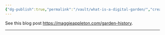 ```yaml
---
{"dg-publish":true,"permalink":"/vault/what-is-a-digital-garden/","created":"2025-07-22T18:28:25.330+01:00","updated":"2025-07-22T22:41:46.474+01:00"}
---
```


See this blog post https://maggieappleton.com/garden-history.
___
